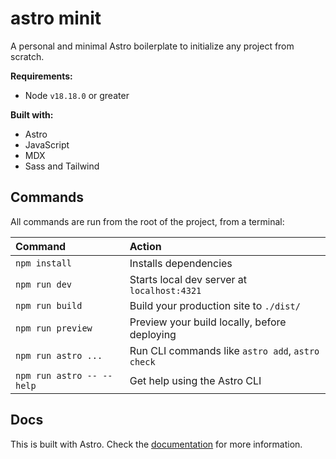 # astro minit

A personal and minimal Astro boilerplate to initialize any project from scratch.

**Requirements:**

- Node `v18.18.0` or greater

**Built with:**

- Astro
- JavaScript
- MDX
- Sass and Tailwind

## Commands

All commands are run from the root of the project, from a terminal:

| Command                   | Action                                           |
| :------------------------ | :----------------------------------------------- |
| `npm install`             | Installs dependencies                            |
| `npm run dev`             | Starts local dev server at `localhost:4321`      |
| `npm run build`           | Build your production site to `./dist/`          |
| `npm run preview`         | Preview your build locally, before deploying     |
| `npm run astro ...`       | Run CLI commands like `astro add`, `astro check` |
| `npm run astro -- --help` | Get help using the Astro CLI                     |

## Docs

This is built with Astro. Check the [documentation](https://docs.astro.build) for more information.
